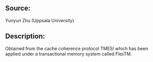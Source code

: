 Source:
-------
Yunyun Zhu (Uppsala University)

Description:
------------------------------------------------------------------------------
Obtained from the cache coherence protocol TMESI which has been applied under a
transactional memory system called FlexTM.
